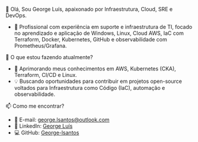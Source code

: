 👋 Olá, Sou George Luís, apaixonado por Infraestrutura, Cloud, SRE e DevOps.
  - 💼 Profissional com experiência em suporte e infraestrutura de TI, focado no aprendizado e aplicação de Windows, Linux, Cloud AWS, IaC com Terraform, Docker, Kubernetes, GitHub e observabilidade com Prometheus/Grafana.

🎯 O que estou fazendo atualmente?
 - 🌱 Aprimorando meus conhecimentos em AWS, Kubernetes (CKA), Terraform, CI/CD e Linux.
 - 💡 Buscando oportunidades para contribuir em projetos open-source voltados para Infraestrutura como Código (IaC), automação e observabilidade.

📫 Como me encontrar?
 - 📧 E-mail: george.lsantos@outlook.com
 - 💼 LinkedIn: [George Luís](https://www.linkedin.com/in/george-lu%C3%ADs-9a91a6132/) 
 - 💻 GitHub: [George-lsantos](https://github.com/George-lsantos)

<!---
George-lsantos/George-lsantos is a ✨ special ✨ repository because its `README.md` (this file) appears on your GitHub profile.
You can click the Preview link to take a look at your changes.
--->
